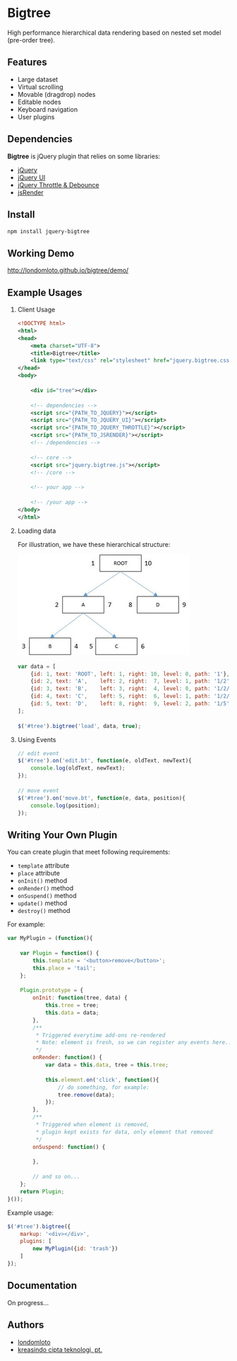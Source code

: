 # Bigtree

High performance hierarchical data rendering based on nested set model (pre-order tree).

## Features
* Large dataset
* Virtual scrolling
* Movable (dragdrop) nodes
* Editable nodes
* Keyboard navigation
* User plugins

## Dependencies

__Bigtree__ is jQuery plugin that relies on some libraries:
* [jQuery](http://code.jquery.com/jquery-2.2.1.min.js)
* [jQuery UI](http://jqueryui.com/resources/download/jquery-ui-1.11.4.zip)
* [jQuery Throttle & Debounce](http://github.com/cowboy/jquery-throttle-debounce/raw/v1.1/jquery.ba-throttle-debounce.min.js)
* [jsRender](https://www.jsviews.com/download/jsrender.min.js)

## Install
```
npm install jquery-bigtree
```

## Working Demo
http://londomloto.github.io/bigtree/demo/

## Example Usages
1. Client Usage
    
    ```xml
    <!DOCTYPE html>
    <html>
    <head>
    	<meta charset="UTF-8">
        <title>Bigtree</title>
        <link type="text/css" rel="stylesheet" href="jquery.bigtree.css">
    </head>
    <body>
    	
        <div id="tree"></div>
        
        <!-- dependencies -->
        <script src="{PATH_TO_JQUERY}"></script>
        <script src="{PATH_TO_JQUERY_UI}"></script>
        <script src="{PATH_TO_JQUERY_THROTTLE}"></script>
        <script src="{PATH_TO_JSRENDER}"></script>
        <!-- /dependencies -->

        <!-- core -->
        <script src="jquery.bigtree.js"></script>
        <!-- /core -->
        
        <!-- your app -->
        
        <!-- /your app -->
    </body>
    </html>
    ```
    
2. Loading data
    
    For illustration, we have these hierarchical structure:

    ![tree](tree.jpg?raw=true)
    

    ```javascript
    var data = [
        {id: 1, text: 'ROOT', left: 1, right: 10, level: 0, path: '1'},
        {id: 2, text: 'A',    left: 2, right:  7, level: 1, path: '1/2'},
        {id: 3, text: 'B',    left: 3, right:  4, level: 0, path: '1/2/3'},
        {id: 4, text: 'C',    left: 5, right:  6, level: 1, path: '1/2/4'},
        {id: 5, text: 'D',    left: 8, right:  9, level: 2, path: '1/5'}
    ];
    
    $('#tree').bigtree('load', data, true);
    ```

4. Using Events
    
    ```javascript
    // edit event
    $('#tree').on('edit.bt', function(e, oldText, newText){
        console.log(oldText, newText);
    });
    
    // move event
    $('#tree').on('move.bt', function(e, data, position){
        console.log(position);
    });
    ```

## Writing Your Own Plugin

You can create plugin that meet following requirements:
* `template` attribute
* `place` attribute
* `onInit()` method
* `onRender()` method
* `onSuspend()` method
* `update()` method
* `destroy()` method

For example:

```javascript
var MyPlugin = (function(){
    
    var Plugin = function() {
        this.template = '<button>remove</button>';
        this.place = 'tail';
    };
    
    Plugin.prototype = {
        onInit: function(tree, data) {
            this.tree = tree;
            this.data = data;
        },
        /**
         * Triggered everytime add-ons re-rendered
         * Note: element is fresh, so we can register any events here...
         */
        onRender: function() {
            var data = this.data, tree = this.tree;
                
            this.element.on('click', function(){
                // do something, for example:
                tree.remove(data);
            });
        },
        /**
         * Triggered when element is removed,
         * plugin kept exists for data, only element that removed
         */
        onSuspend: function() {
            
        },
        
        // and so on...
    };
    return Plugin;
}());
```
Example usage:
```javascript
$('#tree').bigtree({
    markup: '<div></div>',
    plugins: [
        new MyPlugin({id: 'trash'})
    ]
});
```

## Documentation
On progress...

## Authors
- [londomloto](https://github.com/londomloto)
- [kreasindo cipta teknologi, pt.](http://kct.co.id)


